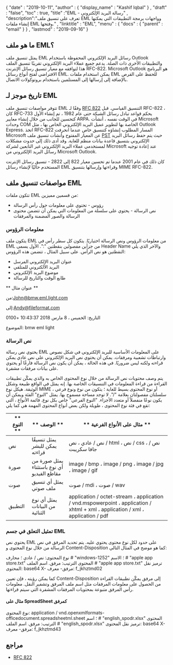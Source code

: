 {
  "date" : "2019-10-11",
  "author" : {
    "display_name" : "Kashif Iqbal"
} ,
  "draft" : "false",
  "toc" : true,
  "title" :"EML - رسالة البريد الإلكتروني" ,
  "description":"تعرف على تنسيق ملف EML وواجهات برمجة التطبيقات التي يمكنها إنشاء ملفات EML وفتحها." ,
  "linktitle" : "EML",
  "menu" : {
    "docs" : {
      "parent" : "email"
}
} ,
  "lastmod" : "2019-09-16"
}

## ما هو ملف EML؟

يمثل تنسيق ملف EML رسائل البريد الإلكتروني المحفوظة باستخدام Outlook والتطبيقات الأخرى ذات الصلة. يدعم جميع عملاء البريد الإلكتروني تقريبًا تنسيق الملف هذا لتوافقه مع معيار تنسيق رسائل الإنترنت RFC-822. Microsoft Outlook هو البرنامج الافتراضي لفتح أنواع رسائل EML. يمكن استخدام ملفات EML للحفظ على القرص بالإضافة إلى إرسالها إلى المستلمين باستخدام بروتوكولات الاتصال.

## تاريخ موجز لـ EML

تتوفر مواصفات تنسيق ملف EML وفقًا لـ [RFC 822](http://www.ietf.org/rfc/rfc0822.txt) التنسيق القياسي. قبل RFC-822 ، كان RFC-733 يحكم قواعد تبادل رسائل الشبكة حتى عام 1982 ، تم إنشاء الأول كتحسين للجانب من خلال إنشاء معايير ARPA. في الوقت نفسه ، أنشأت Microsoft وحدات COM الخاصة بها لتطوير عميل البريد الإلكتروني الخاص بها ، مثل Outlook Express. اتخذ RFC-822 المسار المطلوب إنشاؤه كتنسيق خاص عندما انحرفت Microsoft عن المعيار المفتوح وأنشأت تنسيق ملف [PST](/ar/email/pst/) حيث يتم حفظ رسائل البريد الإلكتروني بتنسيق قاعدة بيانات منظم للغاية. وقد أدى ذلك إلى حدوث مشكلات لمستخدمي عملاء البريد الإلكتروني غير التابعين لشركة Microsoft عند إعادة توجيه رسائل البريد الإلكتروني من Microsoft Outlook.

كان ذلك في عام 2001 عندما تم تحسين معيار 822 إلى 2822 - تنسيق رسائل الإنترنت المستخدم حاليًا لإنشاء رسائل EML وقراءتها وإرسالها بتنسيق MIME RFC-822.

## مواصفات تنسيق ملف EML

تتكون ملفات EML من قسمين مميزين:

* رؤوس - تحتوي على معلومات حول رأس الرسالة
* نص الرسالة - يحتوي على سلسلة من المعلومات التي يمكن أن تتضمن محتوى الرسالة والصور المضمنة والمرفقات

### معلومات الرؤوس ###

يتكون ملف EML من معلومات الرؤوس ونص الرسالة اختياريًا. يتكون كل سطر رأس في EML من جزأين مفصولين بنقطتين ":". الأول يسمى Header Name والآخر الذي يلي النقطتين هو نص الرأس. على سبيل المثال ، تتضمن هذه الرؤوس:

* عنوان البريد الإلكتروني المرسل
* البريد الألكتروني للمتلقي
* موضوع البريد الإلكتروني
* طابع الوقت والتاريخ للرسالة

** عنوان مثال **

من:<John@bmw.eml.light.com>

إلى:<Andy@fileformat.com>

التاريخ: الخميس ، 8 مارس 2018 10:43:37 +0100

الموضوع: bmw eml light

### نص الرسالة ###

يحتوي نص رسالة EML على المعلومات الأساسية للبريد الإلكتروني في شكل نصوص وارتباطات تشعبية ومرفقات. يمكن أن يحتوي نص البريد الإلكتروني على نص عادي يمكن قراءته ولكنه ليس ضروريًا. في هذه الحالة ، يمكن أن يكون نص الرسالة فارغًا أو يحتوي على بيانات مرفقات مشفرة.

يتم وصف محتويات نص الرسالة من خلال نوع المحتوى الخاص به والذي يمكّن تطبيقات القراءة من قراءة المعلومات في التنسيقات الخاصة بها. إنه يمثل في الواقع طبيعة وشكل الوثيقة. هيكل نوع MIME أو نوع المحتوى بسيط للغاية ؛ يتكون من نوع ونوع فرعي ، سلسلتان مفصولتان بعلامة "/". لا توجد مساحة مسموح بها. يمثل "النوع" الفئة ويمكن أن يكون نوعًا منفصلاً أو متعدد الأجزاء. "النوع الفرعي" خاص بكل نوع. قائمة الأنواع ، التي تقع في فئة نوع المحتوى ، طويلة ولكن بعض أنواع المحتوى المهمة هي كما يلي:


| ** النوع ** | ** الوصف ** | ** مثال على الأنواع الفرعية **
---|---|---|
| نص | يمثل تنسيقًا يمكن للبشر قراءته | نص / عادي ، نص / html ، نص / css ، نص / جافا سكريبت
| صورة | يمثل صورة من أي نوع باستثناء مقاطع الفيديو | image / bmp ، image / png ، image / jpg ، image / gif
| صوت | يمثل أي تنسيق ملف صوتي | صوت / mdi ، صوت / wav
| التطبيق | يمثل أي نوع من البيانات الثنائية | application / octet-stream ، application / vnd.mspowerpoint ، application / xhtml + xml ، application / xml ، application / pdf

### تمثيل التعلق في جسم EML ###

يحتوي نص EML على حدود لكل نوع محتوى يحتوي عليه. يتم تحديد المرفق في نص الرسالة من خلال نوع المحتوى و Content-Disposition كما هو موضح في المثال التالي:

نوع المحتوى: نص / عادي ؛ محارف # "windows-1252" ؛ الاسم # "apple app store.txt"
المحتوى الترتيب: مرفق. اسم الملف # "apple app store.txt"
ترميز نقل المحتوى: base64
X- مرفق- معرف: f_jkhztmd02

كما يمكن رؤيته ، فإن تعيين Content-Disposition إلى مرفق يمكّن تطبيقات القراءة من الحصول على معلومات المرفقات مثل اسم ملف المرفق وتشفير النقل. معلومات رأس المرفق متبوعة بمحتويات المرفقات المشفرة التي سيتم قراءتها.

#### مثال على SpreadSheet كمرفق ####

نوع المحتوى: application / vnd.openxmlformats-officedocument.spreadsheetml.sheet ؛ اسم # "english_spodr.xlsx"
المحتوى الترتيب: مرفق. اسم الملف # "english_spodr.xlsx"
ترميز نقل المحتوى: base64
X- مرفق- معرف: f_jkhztmd43

## مراجع

* [RFC 822](http://www.ietf.org/rfc/rfc0822.txt)

